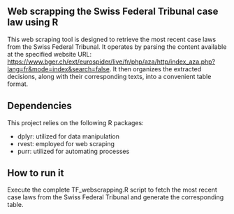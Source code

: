 
## Web scrapping the Swiss Federal Tribunal case law using R

This web scraping tool is designed to retrieve the most recent case laws from the Swiss Federal Tribunal. It operates by parsing the content available at the specified website URL: https://www.bger.ch/ext/eurospider/live/fr/php/aza/http/index_aza.php?lang=fr&mode=index&search=false. It then organizes the extracted decisions, along with their corresponding texts, into a convenient table format.

## Dependencies

This project relies on the following R packages:

- dplyr: utilized for data manipulation
- rvest: employed for web scraping
- purr: utilized for automating processes

## How to run it 

Execute the complete TF_webscrapping.R script to fetch the most recent case laws from the Swiss Federal Tribunal and generate the corresponding table.